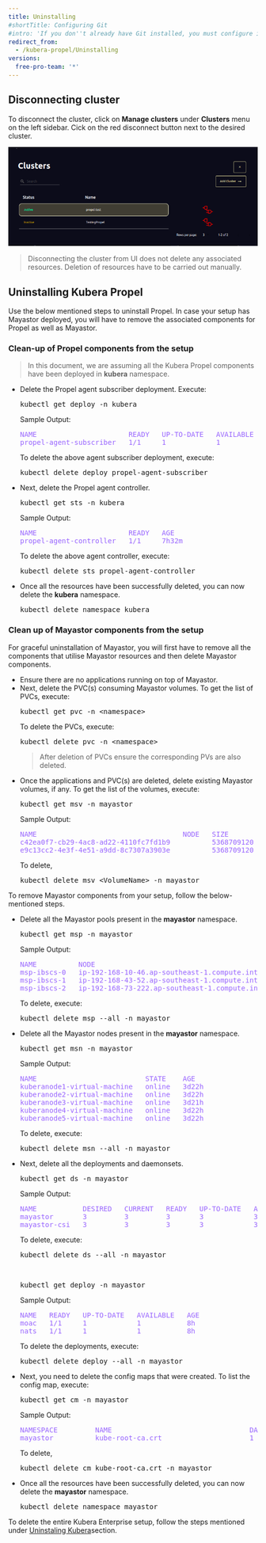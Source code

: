 ```yaml
---
title: Uninstalling
#shortTitle: Configuring Git
#intro: 'If you don''t already have Git installed, you must configure it before using GitHub Desktop.'
redirect_from:
  - /kubera-propel/Uninstalling
versions:
  free-pro-team: '*'
---
```


## Disconnecting cluster

To disconnect the cluster, click on <b>Manage clusters</b> under <b>Clusters</b> menu on the left sidebar. Cick on the red disconnect button next to the desired cluster.
 
<a href="/assets/images/KuberaPropel/DisconnectCluster.png" target="_blank"><img class="image-with-border" src="/assets/images/KuberaPropel/DisconnectCluster.png"></a><br>

<blockquote>
Disconnecting the cluster from UI does not delete any associated resources. Deletion of resources have to be carried out manually.
</blockquote>

## Uninstalling Kubera Propel

Use the below mentioned steps to uninstall Propel. In case your setup has Mayastor deployed, you will have to remove the associated components for Propel as well as Mayastor.  

### Clean-up of Propel components from the setup 


<blockquote>
In this document, we are assuming all the Kubera Propel components have been deployed in <b>kubera</b> namespace.
</blockquote>

<ul>
<li>Delete the Propel agent subscriber deployment. Execute:
<pre>kubectl get deploy -n kubera</pre>

Sample Output:
<pre style="color:#9966ff">
NAME                      READY   UP-TO-DATE   AVAILABLE   AGE
propel-agent-subscriber   1/1     1            1           7h27m
</pre>
To delete the above agent subscriber deployment, execute:
<pre>kubectl delete deploy propel-agent-subscriber</pre>
</li>
<li>
Next, delete the Propel agent controller.
<pre>kubectl get sts -n kubera</pre>
Sample Output:
<pre style="color:#9966ff">
NAME                      READY   AGE
propel-agent-controller   1/1     7h32m
</pre>
To delete the above agent controller, execute:
<pre>kubectl delete sts propel-agent-controller</pre>
</li>
<li>Once all the resources have been successfully deleted, you can now delete the <b>kubera</b> namespace.
<pre>kubectl delete namespace kubera</pre></li>
</ul>

### Clean up of Mayastor components from the setup

For graceful uninstallation of Mayastor, you will first have to remove all the components that utilise Mayastor resources and then delete Mayastor components.<br>
<ul>
<li>Ensure there are no applications running on top of Mayastor. </li>
<li>Next, delete the PVC(s) consuming Mayastor volumes. To get the list of PVCs, execute:
<pre>kubectl get pvc -n &lt;namespace&gt;</pre> 
To delete the PVCs, execute:
<pre>kubectl delete pvc -n &lt;namespace&gt;</pre>
<blockquote>
After deletion of PVCs ensure the corresponding PVs are also deleted.
</blockquote> </li>
<li>Once the applications and PVC(s) are deleted, delete existing Mayastor volumes, if any.
To get the list of the volumes, execute:
<pre>kubectl get msv -n mayastor</pre>
Sample Output:
<pre style="color:#9966ff">
NAME                                   NODE   SIZE         STATE     AGE
c42ea0f7-cb29-4ac8-ad22-4110fc7fd1b9          5368709120   healthy   2d3h
e9c13cc2-4e3f-4e51-a9dd-8c7307a3903e          5368709120   healthy   3d21h
</pre>
To delete,
<pre>kubectl delete msv &lt;VolumeName&gt; -n mayastor</li>
</ul>
To remove Mayastor components from your setup, follow the below-mentioned steps.
<ul>
<li>Delete all the Mayastor pools present in the <b>mayastor</b> namespace.
<pre>kubectl get msp -n mayastor</pre>
Sample Output:
<pre style="color:#9966ff">
NAME          NODE                                                STATE    AGE
msp-ibscs-0   ip-192-168-10-46.ap-southeast-1.compute.internal    online   8h
msp-ibscs-1   ip-192-168-43-52.ap-southeast-1.compute.internal    online   8h
msp-ibscs-2   ip-192-168-73-222.ap-southeast-1.compute.internal   online   8h
</pre>
To delete, execute:
<pre>kubectl delete msp --all -n mayastor</pre></li>
</li>
<li>
Delete all the Mayastor nodes present in the <b>mayastor</b> namespace.
<pre>kubectl get msn -n mayastor</pre>
Sample Output:
<pre style="color:#9966ff">
NAME                          STATE    AGE
kuberanode1-virtual-machine   online   3d22h
kuberanode2-virtual-machine   online   3d22h
kuberanode3-virtual-machine   online   3d21h
kuberanode4-virtual-machine   online   3d22h
kuberanode5-virtual-machine   online   3d22h
</pre>
To delete, execute:
<pre>kubectl delete msn --all -n mayastor</pre>
</li>
<li>Next, delete all the deployments and daemonsets.
<pre>kubectl get ds -n mayastor</pre>
Sample Output:
<pre style="color:#9966ff">
NAME           DESIRED   CURRENT   READY   UP-TO-DATE   AVAILABLE   NODE SELECTOR                                                                                                                                                             AGE
mayastor       3         3         3       3            3           kubernetes.io/arch=amd64,openebs.io/engine=mayastor,propel.kubera.mayadata.io/cluster-id=95d95dc2-f5da-4151-8c9f-5519175f346a,propel.kubera.mayadata.io/is-storage=true   8h
mayastor-csi   3         3         3       3            3           kubernetes.io/arch=amd64,propel.kubera.mayadata.io/cluster-id=95d95dc2-f5da-4151-8c9f-5519175f346a,propel.kubera.mayadata.io/is-app=true                                  8h
</pre>
To delete, execute:
<pre>kubectl delete ds --all -n mayastor</pre>
<br>
<pre>
kubectl get deploy -n mayastor
</pre>
Sample Output:
<pre style="color:#9966ff">
NAME   READY   UP-TO-DATE   AVAILABLE   AGE
moac   1/1     1            1           8h
nats   1/1     1            1           8h
</pre>
To delete the deployments, execute:
<pre>kubectl delete deploy --all -n mayastor</pre>
</li>
<li>
Next, you need to delete the config maps that were created. To list the config map, execute:
<pre>kubectl get cm -n mayastor</pre>
Sample Output:
<pre style="color:#9966ff">
NAMESPACE         NAME                                 DATA   AGE
mayastor          kube-root-ca.crt                     1      8h
</pre>
To delete,
<pre>kubectl delete cm kube-root-ca.crt -n mayastor</pre>
</li>
<li>Once all the resources have been successfully deleted, you can now delete the <b>mayastor</b> namespace.
<pre>kubectl delete namespace mayastor</pre></li>
</ul>

To delete the entire Kubera Enterprise setup, follow the steps mentioned under [Uninstaling Kubera](/en/free-pro-team@latest/kubera-enterprise/Uninstalling)section.